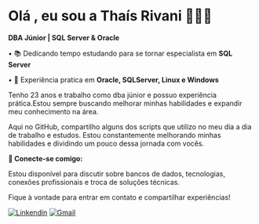 # Olá , eu sou a Thaís Rivani 👩🏻‍💻 

**DBA Júnior | SQL Server & Oracle**


• 📚 Dedicando tempo estudando para se tornar especialista em **SQL Server**


• 💾 Experiência pratica em **Oracle, SQLServer, Linux e Windows**



Tenho 23 anos e trabalho como dba júnior e possuo experiência prática.Estou sempre buscando melhorar minhas habilidades e expandir meu conhecimento na área.

Aqui no GitHub, compartilho alguns dos scripts que utilizo no meu dia a dia de trabalho e estudos. Estou constantemente melhorando minhas habilidades e dividindo um pouco dessa jornada com vocês.



**📩 Conecte-se comigo:**

Estou disponível para discutir sobre bancos de dados, tecnologias, conexões profissionais e troca de soluções técnicas. 

Fique à vontade para entrar em contato e compartilhar experiências!

[![Linkendin](https://img.shields.io/badge/LinkedIn-0077B5?style=for-the-badge&logo=linkedin&logoColor=white)](https://www.linkedin.com/in/tha%C3%ADs-rivani-251574180/)
[![Gmail](https://img.shields.io/badge/Gmail-D14836?style=for-the-badge&logo=gmail&logoColor=white)](mailto:thaisrivani@gmail.com)







